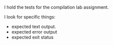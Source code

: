 I hold the tests for the compilation lab assignment.

I look for specific things:

- expected text output.
- expected error output
- expected exit status